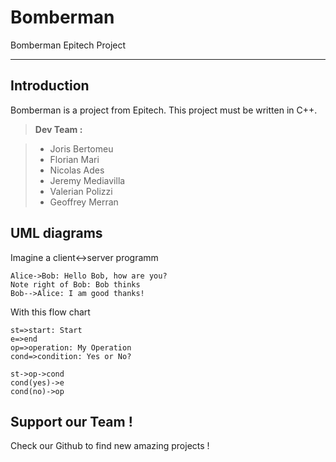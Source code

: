 Bomberman
===================


Bomberman Epitech Project

----------


Introduction
-------------

Bomberman is a project from Epitech. This project must be written in C++.
> **Dev Team :**

> - Joris Bertomeu
> - Florian Mari
> - Nicolas Ades
> - Jeremy Mediavilla
> - Valerian Polizzi
> - Geoffrey Merran

UML diagrams
----------------------

Imagine a client<->server programm

```sequence
Alice->Bob: Hello Bob, how are you?
Note right of Bob: Bob thinks
Bob-->Alice: I am good thanks!
```

With this flow chart

```flow
st=>start: Start
e=>end
op=>operation: My Operation
cond=>condition: Yes or No?

st->op->cond
cond(yes)->e
cond(no)->op
```

Support our Team !
--------------------------

Check our Github to find new amazing projects !
